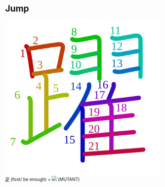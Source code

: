# Jump
![躍](../kanji-colorize/8e8d.svg)
[足](足.md) (foot/ be enough) + ![](http://www.kanjidamage.com/assets/radsmall/mutant-ab42842c39e04b28aa9b194a724a750d939aee38c0586fa2ddfe1832d7435d5e.jpg) (MUTANT)